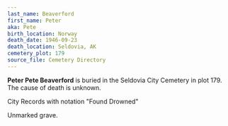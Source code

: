 ```yaml
---
last_name: Beaverford
first_name: Peter
aka: Pete
birth_location: Norway
death_date: 1946-09-23
death_location: Seldovia, AK
cemetery_plot: 179
source_file: Cemetery Directory
---
```

**Peter  Pete Beaverford** is buried in the Seldovia City Cemetery in plot 179.  The cause of death is unknown.

City Records with notation "Found Drowned"

Unmarked grave.
